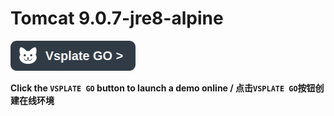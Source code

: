 # Tomcat 9.0.7-jre8-alpine

<a href="https://www.vsplate.com/?docker-compose=https://github.com/vsplate/dcenvs/tomcat/9.0.7-jre8-alpine"><img alt="VSPLATE GO" src="https://raw.githubusercontent.com/vsplate/images/master/vsgo_btn.png" width="200px"></a>

**Click the `VSPLATE GO` button to launch a demo online / 点击`VSPLATE GO`按钮创建在线环境**
